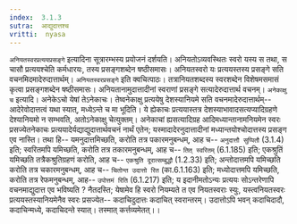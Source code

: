 ```yaml
---
index:  3.1.3
sutra:  आद्युदात्तश्च
vritti:  nyasa
---
```


`अनियतस्वरप्रत्ययप्रसङ्गे` इत्यादिना सूत्रारम्भस्य प्रयोजनं दर्शयति। अनियतोऽव्यवस्थितः स्वरो यस्य स तथा, स चासौ प्रत्ययश्चेति कर्मधारयः, तस्य प्रसङ्गशब्देन षष्ठीसमासः। अनियतस्वरो यः प्रत्ययस्तस्य प्रसङ्गे सति वचनमिदमादेरुदात्तार्थम्। `अनियतस्वरप्रसङ्गे` इति क्वचित्पाठः। तत्रानियतशब्दस्य स्वरशब्देन विशेषमसमासं कृत्वा प्रसङ्गशब्देन षष्ठीसमासः। अनियतानामुदात्तादीनां स्वराणां प्रसङ्गे सत्यादेरुदात्तार्थ वचनम्। `अनेकाक्षु च` इत्यादि। अनेकेऽचो येषां तेऽनेकाचः। तेष्वनेकाक्षु प्रत्ययेषु देशस्यानियमे सति वचनमादेरुदात्तार्थम्-- आदेरेवोदात्तत्वं यथा स्यात्, मध्येऽन्ते च मा भूदिति। ये ह्येकाचः प्रत्ययास्तत्र देशस्याभावादसत्यप्यादिग्रहणे देश्यानियमो न सम्भवति, अतोऽनेकाक्षु चेत्युक्तम्।
अनेकाचां ह्यसत्यादिग्रह आदिमध्यान्तानामनियमेन स्वरः प्रसज्येतनेकाचः प्रत्ययादेर्यद्याद्युदात्तार्थवचनं नार्थं एतेन; यस्मादादेरनुदात्तादीनां मध्यान्तयोश्चोदात्तस्य प्रसङ्ग एव नास्ति। तथा हि-- यमनुदात्तमिच्छति, करोति तत्र पकारमनुबन्धम्, आह च-- `अनुदात्तौ सुप्पितौ` (3.1.4) इति; स्वरितमपि यमिच्छति, करोति तत्र तकारमनुबन्धम्, आह च-- `तित् स्वरितम्` (6.1.185) इति; एकश्रुतिं यमिच्छति तत्रैकश्रुतिग्रहणं करोति, आह च-- `एकश्रुति दूरात्सम्बुद्धौ` (1.2.33) इति; अन्तोदात्तमपि यमिच्छति करोति तत्र चकारमनुबन्धम्, आह च-- `चितोन्त उदात्तो रित` (का.6.1.163) इति; मध्योदात्तमपि यमिच्छति, करोति तत्र रेफमनुबन्धम्, आह-- `उपोत्तमं रिति` (6.1.217) इति; य इदानीमतोऽन्यः प्रत्ययः सोऽन्तरेणापि वचनमाद्युदात्त एव भविष्यति ? नैतदस्ति; येषामेव हि स्वरो नियम्यते त एव नियतस्वराः स्युः, यस्त्वनियतस्वरः प्रत्ययस्तस्यानियमेनैव स्वरः प्रसज्येत-- कदाचिदुदात्तः कदाचित् स्वरान्तरम्। उदात्तोऽपि भवन् कदाचिदादौ, कदाचिन्मध्ये, कदाचिदन्ते स्यात्। तस्मात् कर्त्तव्यमेतत्।।

